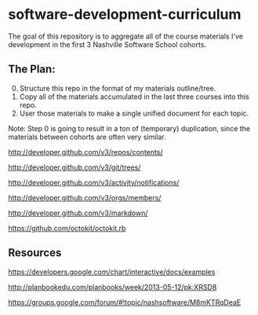 software-development-curriculum
===============================

The goal of this repository is to aggregate all of the course materials I've development in the first 3 Nashville Software School cohorts.


## The Plan:

0. Structure this repo in the format of my materials outline/tree.
1. Copy all of the materials accumulated in the last three courses into this repo.
2. User those materials to make a single unified document for each topic.


Note: Step 0 is going to result in a ton of (temporary) duplication, since the materials between cohorts are often very similar.


http://developer.github.com/v3/repos/contents/

http://developer.github.com/v3/git/trees/

http://developer.github.com/v3/activity/notifications/

http://developer.github.com/v3/orgs/members/

http://developer.github.com/v3/markdown/

https://github.com/octokit/octokit.rb

## Resources

https://developers.google.com/chart/interactive/docs/examples

http://planbookedu.com/planbooks/week/2013-05-12/pk:XRSD8

https://groups.google.com/forum/#!topic/nashsoftware/M8mKTRqDeaE
